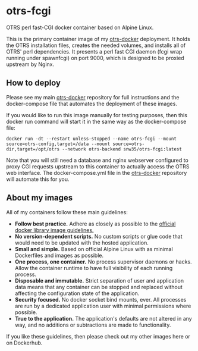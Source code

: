 # otrs-fcgi
OTRS perl fast-CGI docker container based on Alpine Linux.

This is the primary container image of my [otrs-docker][1] deployment. It holds the OTRS installation files, creates the needed volumes, and installs all of OTRS' perl dependencies. It presents a perl fast CGI daemon (fcgi wrap running under spawnfcgi) on port 9000, which is designed to be proxied upstream by Nginx.

## How to deploy

Please see my main [otrs-docker][1] repository for full instructions and the docker-compose file that automates the deployment of these images.

If you would like to run this image manually for testing purposes, then this docker run command will start it in the same way as the docker-compose file:
```
docker run -dt --restart unless-stopped --name otrs-fcgi --mount source=otrs-config,target=/data --mount source=otrs-dir,target=/opt/otrs --network otrs-backend snw35/otrs-fcgi:latest
```
Note that you will still need a database and nginx webserver configured to proxy CGI requests upstream to this container to actually access the OTRS web interface. The docker-compose.yml file in the [otrs-docker][1] repository will automate this for you.


## About my images

All of my containers follow these main guidelines:

 * __Follow best practice.__ Adhere as closely as possible to the [official docker library image guidelines.](https://github.com/docker-library/official-images)
 * __No version-dependent scripts.__ No custom scripts or glue code that would need to be updated with the hosted application.
 * __Small and simple.__ Based on official Alpine Linux with as minimal Dockerfiles and images as possible.
 * __One process, one container.__ No process supervisor daemons or hacks. Allow the container runtime to have full visibility of each running process.
 * __Disposable and immutable.__ Strict separation of user and application data means that any container can be stopped and replaced without affecting the configuration state of the application.
 * __Security focused.__ No docker socket bind mounts, ever. All processes are run by a dedicated application user with minimal permissions where possible.
 * __True to the application.__ The application's defaults are not altered in any way, and no additions or subtractions are made to functionality.

If you like these guidelines, then please check out my other images here or on Dockerhub.

[1]: https://github.com/snw35/otrs-docker
